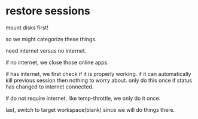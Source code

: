 # restore sessions

mount disks first!

so we might categorize these things.

need internet versus no internet.

if no internet, we close those online apps.

if has internet, we first check if it is properly working. if it can automatically kill previous session then nothing to worry about. only do this once if status has changed to internet connected.

if do not require internet, like temp-throttle, we only do it once.

last, switch to target workspace(blank) since we will do things there.
